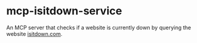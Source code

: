 # mcp-isitdown-service

An MCP server that checks if a website is currently down by querying the website [isitdown.com](https://isitdown.com).
